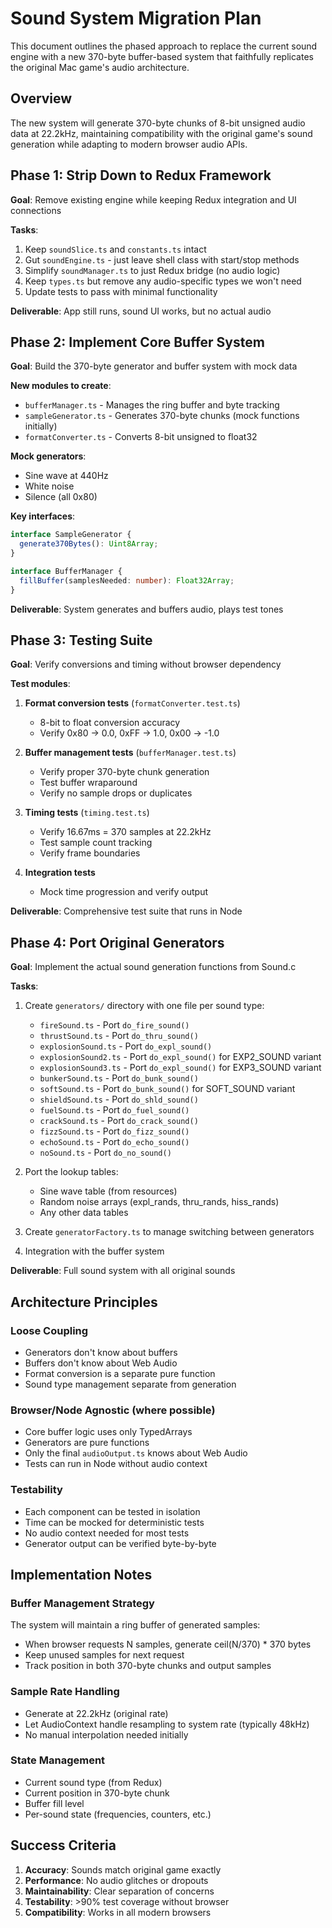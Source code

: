 # Sound System Migration Plan

This document outlines the phased approach to replace the current sound engine with a new 370-byte buffer-based system that faithfully replicates the original Mac game's audio architecture.

## Overview

The new system will generate 370-byte chunks of 8-bit unsigned audio data at 22.2kHz, maintaining compatibility with the original game's sound generation while adapting to modern browser audio APIs.

## Phase 1: Strip Down to Redux Framework

**Goal**: Remove existing engine while keeping Redux integration and UI connections

**Tasks**:
1. Keep `soundSlice.ts` and `constants.ts` intact
2. Gut `soundEngine.ts` - just leave shell class with start/stop methods
3. Simplify `soundManager.ts` to just Redux bridge (no audio logic)
4. Keep `types.ts` but remove any audio-specific types we won't need
5. Update tests to pass with minimal functionality

**Deliverable**: App still runs, sound UI works, but no actual audio

## Phase 2: Implement Core Buffer System

**Goal**: Build the 370-byte generator and buffer system with mock data

**New modules to create**:
- `bufferManager.ts` - Manages the ring buffer and byte tracking
- `sampleGenerator.ts` - Generates 370-byte chunks (mock functions initially)
- `formatConverter.ts` - Converts 8-bit unsigned to float32

**Mock generators**:
- Sine wave at 440Hz
- White noise
- Silence (all 0x80)

**Key interfaces**:
```typescript
interface SampleGenerator {
  generate370Bytes(): Uint8Array;
}

interface BufferManager {
  fillBuffer(samplesNeeded: number): Float32Array;
}
```

**Deliverable**: System generates and buffers audio, plays test tones

## Phase 3: Testing Suite

**Goal**: Verify conversions and timing without browser dependency

**Test modules**:
1. **Format conversion tests** (`formatConverter.test.ts`)
   - 8-bit to float conversion accuracy
   - Verify 0x80 → 0.0, 0xFF → 1.0, 0x00 → -1.0

2. **Buffer management tests** (`bufferManager.test.ts`)
   - Verify proper 370-byte chunk generation
   - Test buffer wraparound
   - Verify no sample drops or duplicates

3. **Timing tests** (`timing.test.ts`)
   - Verify 16.67ms = 370 samples at 22.2kHz
   - Test sample count tracking
   - Verify frame boundaries

4. **Integration tests**
   - Mock time progression and verify output

**Deliverable**: Comprehensive test suite that runs in Node

## Phase 4: Port Original Generators

**Goal**: Implement the actual sound generation functions from Sound.c

**Tasks**:
1. Create `generators/` directory with one file per sound type:
   - `fireSound.ts` - Port `do_fire_sound()`
   - `thrustSound.ts` - Port `do_thru_sound()`
   - `explosionSound.ts` - Port `do_expl_sound()`
   - `explosionSound2.ts` - Port `do_expl_sound()` for EXP2_SOUND variant
   - `explosionSound3.ts` - Port `do_expl_sound()` for EXP3_SOUND variant
   - `bunkerSound.ts` - Port `do_bunk_sound()`
   - `softSound.ts` - Port `do_bunk_sound()` for SOFT_SOUND variant
   - `shieldSound.ts` - Port `do_shld_sound()`
   - `fuelSound.ts` - Port `do_fuel_sound()`
   - `crackSound.ts` - Port `do_crack_sound()`
   - `fizzSound.ts` - Port `do_fizz_sound()`
   - `echoSound.ts` - Port `do_echo_sound()`
   - `noSound.ts` - Port `do_no_sound()`

2. Port the lookup tables:
   - Sine wave table (from resources)
   - Random noise arrays (expl_rands, thru_rands, hiss_rands)
   - Any other data tables

3. Create `generatorFactory.ts` to manage switching between generators

4. Integration with the buffer system

**Deliverable**: Full sound system with all original sounds

## Architecture Principles

### Loose Coupling
- Generators don't know about buffers
- Buffers don't know about Web Audio
- Format conversion is a separate pure function
- Sound type management separate from generation

### Browser/Node Agnostic (where possible)
- Core buffer logic uses only TypedArrays
- Generators are pure functions
- Only the final `audioOutput.ts` knows about Web Audio
- Tests can run in Node without audio context

### Testability
- Each component can be tested in isolation
- Time can be mocked for deterministic tests
- No audio context needed for most tests
- Generator output can be verified byte-by-byte

## Implementation Notes

### Buffer Management Strategy
The system will maintain a ring buffer of generated samples:
- When browser requests N samples, generate ceil(N/370) * 370 bytes
- Keep unused samples for next request
- Track position in both 370-byte chunks and output samples

### Sample Rate Handling
- Generate at 22.2kHz (original rate)
- Let AudioContext handle resampling to system rate (typically 48kHz)
- No manual interpolation needed initially

### State Management
- Current sound type (from Redux)
- Current position in 370-byte chunk
- Buffer fill level
- Per-sound state (frequencies, counters, etc.)

## Success Criteria

1. **Accuracy**: Sounds match original game exactly
2. **Performance**: No audio glitches or dropouts
3. **Maintainability**: Clear separation of concerns
4. **Testability**: >90% test coverage without browser
5. **Compatibility**: Works in all modern browsers